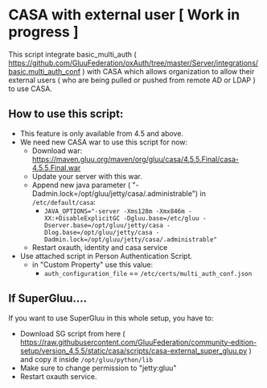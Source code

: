 # CASA with external user [ Work in progress ] 

This script integrate basic_multi_auth ( https://github.com/GluuFederation/oxAuth/tree/master/Server/integrations/basic.multi_auth_conf ) with CASA which allows organization to allow their external users ( who are being pulled or pushed from remote AD or LDAP ) to use CASA. 

## How to use this script: 

 - This feature is only available from 4.5 and above.
 - We need new CASA war to use this script for now:
   - Download war: https://maven.gluu.org/maven/org/gluu/casa/4.5.5.Final/casa-4.5.5.Final.war
   - Update your server with this war.
   - Append new java parameter ( "-Dadmin.lock=/opt/gluu/jetty/casa/.administrable") in `/etc/default/casa`:
     - `JAVA_OPTIONS="-server -Xms128m -Xmx846m -XX:+DisableExplicitGC -Dgluu.base=/etc/gluu -Dserver.base=/opt/gluu/jetty/casa -Dlog.base=/opt/gluu/jetty/casa -Dadmin.lock=/opt/gluu/jetty/casa/.administrable"`
   - Restart oxauth, identity and casa service
 - Use attached script in Person Authentication Script. 
   - in "Custom Property" use this value: 
      - `auth_configuration_file` == `/etc/certs/multi_auth_conf.json`
   

## If SuperGluu....

If you want to use SuperGluu in this whole setup, you have to: 

 - Download SG script from here ( https://raw.githubusercontent.com/GluuFederation/community-edition-setup/version_4.5.5/static/casa/scripts/casa-external_super_gluu.py ) and copy it inside `/opt/gluu/python/lib`
 - Make sure to change permission to "jetty:gluu"
 - Restart oxauth service. 

